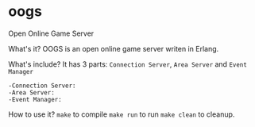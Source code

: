oogs
====

Open Online Game Server

What's it?
  OOGS is an open online game server writen in Erlang.

What's include?
  It has 3 parts: `Connection Server`, `Area Server` and `Event Manager`
  
    -Connection Server:
    -Area Server:
    -Event Manager:

How to use it?
  `make` to compile
  `make run` to run
  `make clean` to cleanup.
